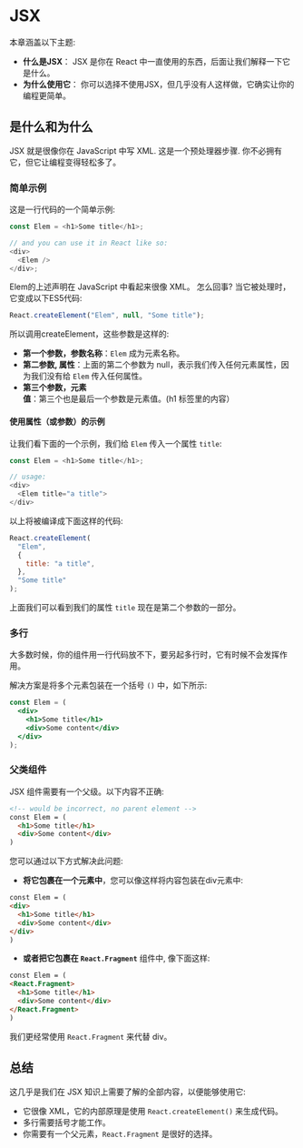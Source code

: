 # JSX

本章涵盖以下主题:

- **什么是JSX**： JSX 是你在 React 中一直使用的东西，后面让我们解释一下它是什么。
- **为什么使用它**： 你可以选择不使用JSX，但几乎没有人这样做，它确实让你的编程更简单。

## 是什么和为什么

JSX 就是很像你在 JavaScript 中写 XML. 这是一个预处理器步骤. 你不必拥有它，但它让编程变得轻松多了。

### 简单示例

这是一行代码的一个简单示例:

```javascript
const Elem = <h1>Some title</h1>;

// and you can use it in React like so:
<div>
  <Elem />
</div>;
```

Elem的上述声明在 JavaScript 中看起来很像 XML。 怎么回事? 当它被处理时，它变成以下ES5代码:

```javascript
React.createElement("Elem", null, "Some title");
```

所以调用createElement，这些参数是这样的:

- **第一个参数，参数名称**：`Elem` 成为元素名称。
- **第二参数, 属性**：上面的第二个参数为 null，表示我们传入任何元素属性，因为我们没有给 `Elem` 传入任何属性。
- **第三个参数，元素值**：第三个也是最后一个参数是元素值。(h1 标签里的内容）

#### 使用属性（或参数）的示例

让我们看下面的一个示例，我们给 `Elem` 传入一个属性 `title`:

```javascript
const Elem = <h1>Some title</h1>;

// usage:
<div>
  <Elem title="a title">
</div>
```

以上将被编译成下面这样的代码:
```javascript
React.createElement(
  "Elem",
  {
    title: "a title",
  },
  "Some title"
);
```

上面我们可以看到我们的属性 `title` 现在是第二个参数的一部分。

### 多行

大多数时候，你的组件用一行代码放不下，要另起多行时，它有时候不会发挥作用。

解决方案是将多个元素包装在一个括号 `()` 中，如下所示:

```jsx
const Elem = (
  <div>
    <h1>Some title</h1>
    <div>Some content</div>
  </div>
);
```

### 父类组件

JSX 组件需要有一个父级。以下内容不正确:

```html
<!-- would be incorrect, no parent element -->
const Elem = (
  <h1>Some title</h1>
  <div>Some content</div>
)
```

您可以通过以下方式解决此问题:

- **将它包裹在一个元素中**，您可以像这样将内容包装在div元素中:

```html
const Elem = (
<div>
  <h1>Some title</h1>
  <div>Some content</div>
</div>
)
```

- **或者把它包裹在 `React.Fragment`** 组件中, 像下面这样:

```html
const Elem = (
<React.Fragment>
  <h1>Some title</h1>
  <div>Some content</div>
</React.Fragment>
)
```

我们更经常使用 `React.Fragment` 来代替 div。

## 总结

这几乎是我们在 JSX 知识上需要了解的全部内容，以便能够使用它:

- 它很像 XML，它的内部原理是使用 `React.createElement()` 来生成代码。
- 多行需要括号才能工作。
- 你需要有一个父元素，`React.Fragment` 是很好的选择。
